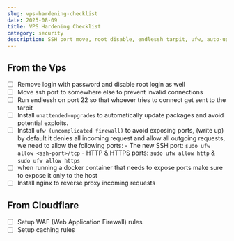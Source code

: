 ```yaml
---
slug: vps-hardening-checklist
date: 2025-08-09
title: VPS Hardening Checklist
category: security
description: SSH port move, root disable, endlessh tarpit, ufw, auto-updates, nginx reverse proxy.
---
```


## From the Vps

- [ ] Remove login with password and disable root login as well
- [ ] Move ssh port to somewhere else to prevent invalid connections
- [ ] Run endlessh on port 22 so that whoever tries to connect get sent to the tarpit
- [ ] Install `unattended-upgrades` to automatically update packages and avoid potential exploits.
- [ ] Install `ufw (uncomplicated firewall)` to avoid exposing ports, (write up) by default it denies all incoming request and allow all outgoing requests, we need to allow the following ports: - The new SSH port: `sudo ufw allow <ssh-port>/tcp` - HTTP & HTTPS ports: `sudo ufw allow http` & `sudo ufw allow https`
- [ ] when running a docker container that needs to expose ports make sure to expose it only to the host
- [ ] Install nginx to reverse proxy incoming requests

## From Cloudflare

- [ ] Setup WAF (Web Application Firewall) rules
- [ ] Setup caching rules
